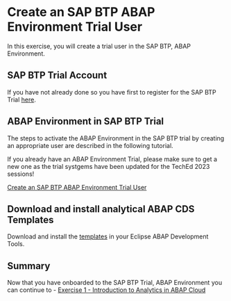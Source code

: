 # Create an SAP BTP ABAP Environment Trial User

In this exercise, you will create a trial user in the SAP BTP, ABAP Environment. 

## SAP BTP Trial Account

If you have not already done so you have first to register for the SAP BTP Trial [here](https://developers.sap.com/tutorials/abap-environment-trial-onboarding.html).

## ABAP Environment in SAP BTP Trial

The steps to activate the ABAP Environment in the SAP BTP trial by creating an appropriate user are described in the following tutorial.

If you already have an ABAP Environment Trial, please make sure to get a new one as the trial systgems have been updated for the TechEd 2023 sessions!

[Create an SAP BTP ABAP Environment Trial User](https://developers.sap.com/tutorials/abap-environment-trial-onboarding.html)

## Download and install analytical ABAP CDS Templates

Download and install the [templates](./download/abalytical_templates.xml) in your Eclipse ABAP Development Tools.

## Summary

Now that you have onboarded to the SAP BTP Trial, ABAP Environment you can continue to - [Exercise 1 - Introduction to Analytics in ABAP Cloud](../ex1/README.md)
